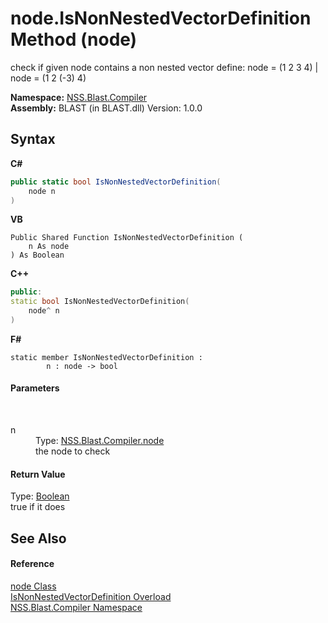 # node.IsNonNestedVectorDefinition Method (node)
 

check if given node contains a non nested vector define: node = (1 2 3 4) | node = (1 2 (-3) 4)

**Namespace:**&nbsp;<a href="26a25caa-f50b-92ad-f15c-dbb9db1493ae.md">NSS.Blast.Compiler</a><br />**Assembly:**&nbsp;BLAST (in BLAST.dll) Version: 1.0.0

## Syntax

**C#**<br />
``` C#
public static bool IsNonNestedVectorDefinition(
	node n
)
```

**VB**<br />
``` VB
Public Shared Function IsNonNestedVectorDefinition ( 
	n As node
) As Boolean
```

**C++**<br />
``` C++
public:
static bool IsNonNestedVectorDefinition(
	node^ n
)
```

**F#**<br />
``` F#
static member IsNonNestedVectorDefinition : 
        n : node -> bool 

```


#### Parameters
&nbsp;<dl><dt>n</dt><dd>Type: <a href="7dc9b7e9-64ad-f224-ae1a-4e6639739f56.md">NSS.Blast.Compiler.node</a><br />the node to check</dd></dl>

#### Return Value
Type: <a href="https://docs.microsoft.com/dotnet/api/system.boolean" target="_blank" rel="noopener noreferrer">Boolean</a><br />true if it does

## See Also


#### Reference
<a href="7dc9b7e9-64ad-f224-ae1a-4e6639739f56.md">node Class</a><br /><a href="d4cba6bd-447a-0b20-828a-41c09e6b60d0.md">IsNonNestedVectorDefinition Overload</a><br /><a href="26a25caa-f50b-92ad-f15c-dbb9db1493ae.md">NSS.Blast.Compiler Namespace</a><br />